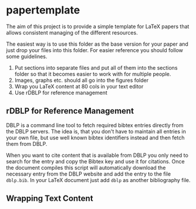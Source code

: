 # papertemplate


The aim of this project is to provide a simple template for LaTeX papers that
allows consistent managing of the different resources.

The easiest way is to use this folder as the base version for your paper and
just drop your files into this folder. For easier reference you should follow
some guidelines.


  1. Put sections into separate files and put all of them into the sections
     folder so that it becomes easier to work with for multiple people.
  2. Images, graphs etc. should all go into the figures folder
  3. Wrap you LaTeX content at 80 cols in your text editor
  4. Use rDBLP for reference management



## rDBLP for Reference Management

DBLP is a command line tool to fetch required bibtex entries directly from the
DBLP servers. The idea is, that you don't have to maintain all entries in your
own file, but use well known bibtex identifiers instead and then fetch them from
DBLP.

When you want to cite content that is available from DBLP you only need to
search for the entry and copy the Bibtex key and use it for citations. Once the
document compiles this script will automatically download the necessary entry
from the DBLP website and add the entry to the file `dblp.bib`. In your LaTeX
document just add `dblp` as another bibliography file.

## Wrapping Text Content

